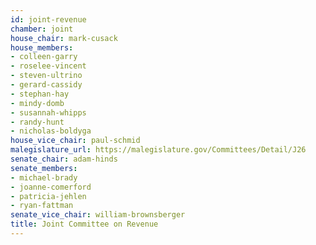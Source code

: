 ```yaml
---
id: joint-revenue
chamber: joint
house_chair: mark-cusack
house_members:
- colleen-garry
- roselee-vincent
- steven-ultrino
- gerard-cassidy
- stephan-hay
- mindy-domb
- susannah-whipps
- randy-hunt
- nicholas-boldyga
house_vice_chair: paul-schmid
malegislature_url: https://malegislature.gov/Committees/Detail/J26
senate_chair: adam-hinds
senate_members:
- michael-brady
- joanne-comerford
- patricia-jehlen
- ryan-fattman
senate_vice_chair: william-brownsberger
title: Joint Committee on Revenue
---
```

